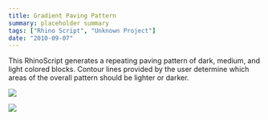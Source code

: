 ```yaml
---
title: Gradient Paving Pattern
summary: placeholder summary
tags: ["Rhino Script", "Unknown Project"]
date: "2010-09-07"
---
```


This RhinoScript generates a repeating paving pattern of dark, medium, and light colored blocks. Contour lines provided by the user determine which areas of the overall pattern should be lighter or darker.

![](results-2.jpg)

![](results-3.jpg)
